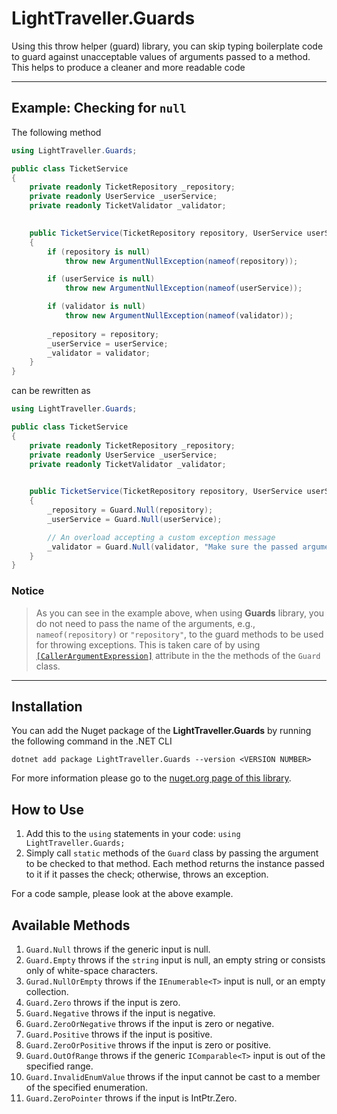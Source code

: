# LightTraveller.Guards
Using this throw helper (guard) library, you can skip typing boilerplate code to guard against unacceptable values of arguments passed to a method. 
This helps to produce a cleaner and more readable code
___
## Example: Checking for ```null```
The following method
```c#
using LightTraveller.Guards;

public class TicketService
{
    private readonly TicketRepository _repository;
    private readonly UserService _userService;
    private readonly TicketValidator _validator;
    

    public TicketService(TicketRepository repository, UserService userService, TicketValidator validator)
    {
        if (repository is null)
            throw new ArgumentNullException(nameof(repository));

        if (userService is null)
            throw new ArgumentNullException(nameof(userService));

        if (validator is null)
            throw new ArgumentNullException(nameof(validator));
        
        _repository = repository;
        _userService = userService;
        _validator = validator; 
    }
}
```
can be rewritten as

```c#
using LightTraveller.Guards;

public class TicketService
{
    private readonly TicketRepository _repository;
    private readonly UserService _userService;
    private readonly TicketValidator _validator;
    

    public TicketService(TicketRepository repository, UserService userService, TicketValidator validator)
    {
        _repository = Guard.Null(repository);        
        _userService = Guard.Null(userService);

        // An overload accepting a custom exception message
        _validator = Guard.Null(validator, "Make sure the passed argument is not null.");
    }
}
```
### Notice 
> As you can see in the example above, when using **Guards** library, 
you do not need to pass the name of the arguments, e.g., ```nameof(repository)``` or ```"repository"```, 
to the guard methods to be used for throwing exceptions. 
This is taken care of by using 
[```[CallerArgumentExpression]```](https://learn.microsoft.com/en-us/dotnet/api/system.runtime.compilerservices.callerargumentexpressionattribute?view=net-6.0) 
attribute in the the methods of the ```Guard``` class.
___

## Installation
You can add the Nuget package of the **LightTraveller.Guards** by running the following command in the .NET CLI

```dotnet add package LightTraveller.Guards --version <VERSION NUMBER>```

For more information please go to the [nuget.org page of this library](https://www.nuget.org/packages/LightTraveller.Guards).

## How to Use
1. Add this to the ```using``` statements in your code: ```using LightTraveller.Guards;```
2. Simply call ```static``` methods of the ```Guard``` class by passing the argument to be checked to that method. Each method returns the instance passed to it if it passes the check; otherwise, throws an exception.

For a code sample, please look at the above example.

## Available Methods
1. ```Guard.Null``` throws if the generic input is null.
2. ```Guard.Empty``` throws if the ```string``` input is null, an empty string or consists only of white-space characters.
3. ```Gurad.NullOrEmpty``` throws if the ```IEnumerable<T>``` input is null, or an empty collection.
4. ```Guard.Zero``` throws if the input is zero.
5. ```Guard.Negative``` throws if the input is negative.
6. ```Guard.ZeroOrNegative``` throws if the input is zero or negative.
7. ```Guard.Positive``` throws if the input is positive.
8. ```Guard.ZeroOrPositive``` throws if the input is zero or positive.
9. ```Guard.OutOfRange``` throws if the generic ```IComparable<T>``` input is out of the specified range.
10. ```Guard.InvalidEnumValue``` throws if the input cannot be cast to a member of the specified enumeration.
11. ```Guard.ZeroPointer``` throws if the input is IntPtr.Zero.

